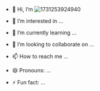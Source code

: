 - 👋 Hi, I’m ![1731253924940](https://github.com/user-attachments/assets/43472c80-d493-4614-a6ab-fb093678c944)

- 👀 I’m interested in ...
- 🌱 I’m currently learning ...
- 💞️ I’m looking to collaborate on ...
- 📫 How to reach me ...
- 😄 Pronouns: ...
- ⚡ Fun fact: ...

<!---
hamze12900/hamze12900 is a ✨ special ✨ repository because its `README.md` (this file) appears on your GitHub profile.
You can click the Preview link to take a look at your changes.
--->
